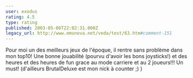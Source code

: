```yaml
---
user: exodus
rating: 4.5
type: rating
published: 2003-05-06T22:02:31.000Z
legacy_url: http://www.emunova.net/veda/test/63.htm#comment-151
---
```

Pour moi un des meilleurs jeux de l'époque, il rentre sans problème dans mon top10! Une bonne jouabilité (pourvu d'avoir les bons joysticks!) et des heures et des heures de fun grace au mode carriere et au 2 joueurs!!! Un must! (d'ailleurs BrutalDeluxe est mon nick à counter ;) )